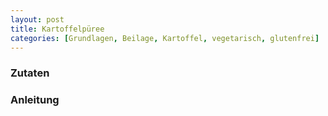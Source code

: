 ```yaml
---
layout: post
title: Kartoffelpüree
categories: [Grundlagen, Beilage, Kartoffel, vegetarisch, glutenfrei]
---
```


### Zutaten

### Anleitung
